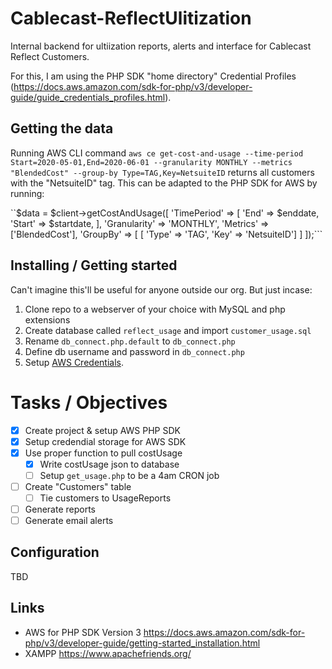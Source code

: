 # Cablecast-ReflectUlitization
Internal backend for ultiization reports, alerts and interface for Cablecast Reflect Customers.

For this, I am using the PHP SDK "home directory" Credential Profiles (https://docs.aws.amazon.com/sdk-for-php/v3/developer-guide/guide_credentials_profiles.html).

## Getting the data
Running AWS CLI command ```aws ce get-cost-and-usage --time-period Start=2020-05-01,End=2020-06-01 --granularity MONTHLY --metrics "BlendedCost" --group-by Type=TAG,Key=NetsuiteID``` returns all customers with the "NetsuiteID" tag. This can be adapted to the PHP SDK for AWS by running:

``$data = $client->getCostAndUsage([
    'TimePeriod' => [
        'End' => $enddate,
        'Start' => $startdate,
      ],
    'Granularity' => 'MONTHLY',
    'Metrics' => ['BlendedCost'],
    'GroupBy' => [
      [
      'Type' => 'TAG',
      'Key' => 'NetsuiteID']
    ]
  ]);```
  
## Installing / Getting started
Can't imagine this'll be useful for anyone outside our org. But just incase:
1. Clone repo to a webserver of your choice with MySQL and php extensions
2. Create database called `reflect_usage` and import `customer_usage.sql`
3. Rename `db_connect.php.default` to `db_connect.php`
4. Define db username and password in `db_connect.php`
5. Setup [AWS Credentials](https://docs.aws.amazon.com/sdk-for-php/v3/developer-guide/guide_credentials_profiles.html).

# Tasks / Objectives
- [x] Create project & setup AWS PHP SDK
- [x] Setup credendial storage for AWS SDK
- [x] Use proper function to pull costUsage
   - [x] Write costUsage json to database
   - [ ] Setup `get_usage.php` to be a 4am CRON job
- [ ] Create "Customers" table
   - [ ] Tie customers to UsageReports
- [ ] Generate reports
- [ ] Generate email alerts

## Configuration
TBD

## Links
* AWS for PHP SDK Version 3 https://docs.aws.amazon.com/sdk-for-php/v3/developer-guide/getting-started_installation.html
* XAMPP https://www.apachefriends.org/
